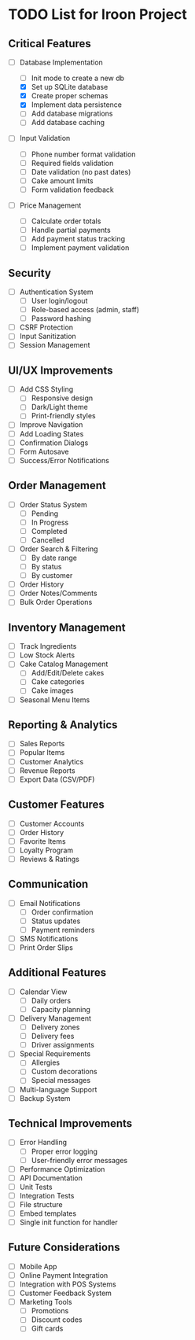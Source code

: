 # TODO List for Iroon Project

## Critical Features

- [ ] Database Implementation

  - [ ] Init mode to create a new db
  - [x] Set up SQLite database
  - [x] Create proper schemas
  - [x] Implement data persistence
  - [ ] Add database migrations
  - [ ] Add database caching

- [ ] Input Validation

  - [ ] Phone number format validation
  - [ ] Required fields validation
  - [ ] Date validation (no past dates)
  - [ ] Cake amount limits
  - [ ] Form validation feedback

- [ ] Price Management
  - [ ] Calculate order totals
  - [ ] Handle partial payments
  - [ ] Add payment status tracking
  - [ ] Implement payment validation

## Security

- [ ] Authentication System
  - [ ] User login/logout
  - [ ] Role-based access (admin, staff)
  - [ ] Password hashing
- [ ] CSRF Protection
- [ ] Input Sanitization
- [ ] Session Management

## UI/UX Improvements

- [ ] Add CSS Styling
  - [ ] Responsive design
  - [ ] Dark/Light theme
  - [ ] Print-friendly styles
- [ ] Improve Navigation
- [ ] Add Loading States
- [ ] Confirmation Dialogs
- [ ] Form Autosave
- [ ] Success/Error Notifications

## Order Management

- [ ] Order Status System
  - [ ] Pending
  - [ ] In Progress
  - [ ] Completed
  - [ ] Cancelled
- [ ] Order Search & Filtering
  - [ ] By date range
  - [ ] By status
  - [ ] By customer
- [ ] Order History
- [ ] Order Notes/Comments
- [ ] Bulk Order Operations

## Inventory Management

- [ ] Track Ingredients
- [ ] Low Stock Alerts
- [ ] Cake Catalog Management
  - [ ] Add/Edit/Delete cakes
  - [ ] Cake categories
  - [ ] Cake images
- [ ] Seasonal Menu Items

## Reporting & Analytics

- [ ] Sales Reports
- [ ] Popular Items
- [ ] Customer Analytics
- [ ] Revenue Reports
- [ ] Export Data (CSV/PDF)

## Customer Features

- [ ] Customer Accounts
- [ ] Order History
- [ ] Favorite Items
- [ ] Loyalty Program
- [ ] Reviews & Ratings

## Communication

- [ ] Email Notifications
  - [ ] Order confirmation
  - [ ] Status updates
  - [ ] Payment reminders
- [ ] SMS Notifications
- [ ] Print Order Slips

## Additional Features

- [ ] Calendar View
  - [ ] Daily orders
  - [ ] Capacity planning
- [ ] Delivery Management
  - [ ] Delivery zones
  - [ ] Delivery fees
  - [ ] Driver assignments
- [ ] Special Requirements
  - [ ] Allergies
  - [ ] Custom decorations
  - [ ] Special messages
- [ ] Multi-language Support
- [ ] Backup System

## Technical Improvements

- [ ] Error Handling
  - [ ] Proper error logging
  - [ ] User-friendly error messages
- [ ] Performance Optimization
- [ ] API Documentation
- [ ] Unit Tests
- [ ] Integration Tests
- [ ] File structure
- [ ] Embed templates
- [ ] Single init function for handler

## Future Considerations

- [ ] Mobile App
- [ ] Online Payment Integration
- [ ] Integration with POS Systems
- [ ] Customer Feedback System
- [ ] Marketing Tools
  - [ ] Promotions
  - [ ] Discount codes
  - [ ] Gift cards
